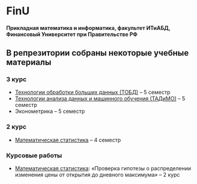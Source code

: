 # $\text{FinU}$
#### $\text{Прикладная математика и информатика, факультет ИТиАБД, Финансовый Университет при Правительстве РФ}$
## $\text{В репрезитории собраны некоторые учебные материалы}$

### $\text{3 курс}$
* [Технологии обработки больших данных (ТОБД)](https://github.com/m1157/FinU/tree/main/ТОБД) $\text{– 5 семестр}$
* [Технологии анализа данных и машинного обучения (ТАДиМО)](https://github.com/m1157/FinU/tree/main/ТАДиМО) $\text{– 5 семестр}$
* Эконометрика $\text{– 5 семестр}$

### $\text{2 курс}$
* [Математическая статистика](https://github.com/m1157/FinU/tree/main/Матстат) $\text{– 4 семестр}$

### $\text{Курсовые работы}$
* [Математическая статистика](https://github.com/m1157/FinU/tree/main/Курсовые): $\text{«Проверка гипотезы о распределении изменения цены от открытия до дневного максимума» – 2 курс}$
